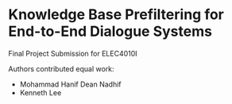 # Knowledge Base Prefiltering for End-to-End Dialogue Systems
Final Project Submission for ELEC4010I

Authors contributed equal work:
- Mohammad Hanif Dean Nadhif
- Kenneth Lee


